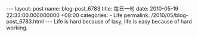 --- layout: post name: blog-post\_6783 title: 每日一句 date: 2010-05-19 22:33:00.000000000 +08:00 categories: - Life permalink: /2010/05/blog-post\_6783.html --- Life is hard because of lasy, life is easy because of hard working.
